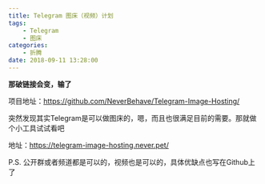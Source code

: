 ```yaml
---
title: Telegram 图床（视频）计划
tags: 
    - Telegram
    - 图床
categories:
    - 折腾
date: 2018-09-11 13:28:00
---
```


**那破链接会变，输了**

项目地址：https://github.com/NeverBehave/Telegram-Image-Hosting/

突然发现其实Telegram是可以做图床的，嗯，而且也很满足目前的需要。那就做个小工具试试看吧

地址：https://telegram-image-hosting.never.pet/

P.S. 公开群或者频道都是可以的，视频也是可以的，具体优缺点也写在Github上了

